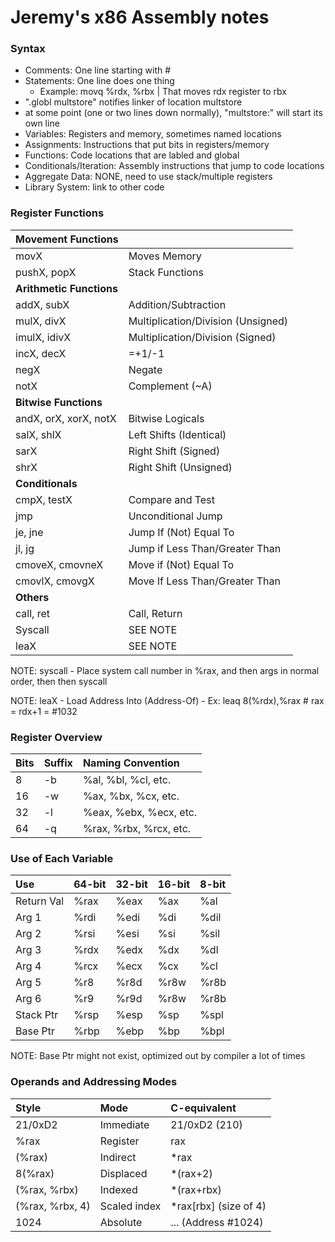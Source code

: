 # Jeremy's x86 Assembly notes

### Syntax

* Comments: One line starting with #
* Statements: One line does one thing
    * Example: movq     %rdx, %rbx | That moves rdx register to rbx
* ".globl   multstore" notifies linker of location multstore
* at some point (one or two lines down normally), "multstore:" will start its own line
* Variables: Registers and memory, sometimes named locations
* Assignments: Instructions that put bits in registers/memory
* Functions: Code locations that are labled and global
* Conditionals/Iteration: Assembly instructions that jump to code locations
* Aggregate Data: NONE, need to use stack/multiple registers
* Library System: link to other code

### Register Functions

| Movement Functions        |                                    |
|-------------------------- |------------------------------------|
| movX                      | Moves Memory                       |
| pushX, popX               | Stack Functions                    |
| **Arithmetic Functions**  |                                    |
| addX, subX                | Addition/Subtraction               |
| mulX, divX                | Multiplication/Division (Unsigned) |
| imulX, idivX              | Multiplication/Division (Signed)   |
| incX, decX                | =+1/-1                             |
| negX                      | Negate                             |
| notX                      | Complement (~A)                    |
| **Bitwise Functions**     |                                    |
| andX, orX, xorX, notX     | Bitwise Logicals                   |
| salX, shlX                | Left Shifts (Identical)            |
| sarX                      | Right Shift (Signed)               |
| shrX                      | Right Shift (Unsigned)             |
| **Conditionals**          |                                    |
| cmpX, testX               | Compare and Test                   |
| jmp                       | Unconditional Jump                 |
| je, jne                   | Jump If (Not) Equal To             |
| jl, jg                    | Jump if Less Than/Greater Than     |
| cmoveX, cmovneX           | Move if (Not) Equal To             |
| cmovlX, cmovgX            | Move If Less Than/Greater Than     |
| **Others**                |                                    |
| call, ret                 | Call, Return                       |
| Syscall                   | SEE NOTE                           |
| leaX                      | SEE NOTE                           |

NOTE: syscall - Place system call number in %rax, and then args in normal order, then then syscall

NOTE: leaX - Load Address Into (Address-Of) - Ex: leaq 8(%rdx),%rax # rax = rdx+1 = \#1032

### Register Overview

| **Bits**  | **Suffix**    | **Naming Convention**     |
| :-------- | :------------ | :------------------------ |
| 8         | -b            | %al, %bl, %cl, etc.       |
| 16        | -w            | %ax, %bx, %cx, etc.       |
| 32        | -l            | %eax, %ebx, %ecx, etc.    |
| 64        | -q            | %rax, %rbx, %rcx, etc.    |

### Use of Each Variable

| **Use**    | **64-bit**   | **32-bit**    | **16-bit**    | **8-bit** |
| :--------- | :----------- | :------------ | :------------ | :-------- |
| Return Val | %rax         | %eax          | %ax           | %al       |
| Arg 1      | %rdi         | %edi          | %di           | %dil      |
| Arg 2      | %rsi         | %esi          | %si           | %sil      |
| Arg 3      | %rdx         | %edx          | %dx           | %dl       |
| Arg 4      | %rcx         | %ecx          | %cx           | %cl       |
| Arg 5      | %r8          | %r8d          | %r8w          | %r8b      |
| Arg 6      | %r9          | %r9d          | %r8w          | %r8b      |
| Stack Ptr  | %rsp         | %esp          | %sp           | %spl      |
| Base Ptr   | %rbp         | %ebp          | %bp           | %bpl      |

NOTE: Base Ptr might not exist, optimized out by compiler a lot of times

### Operands and Addressing Modes

| **Style**         | **Mode**      | **C-equivalent**      |
| :---------------- | :------------ | :-------------------- |
| $21/$0xD2         | Immediate     | 21/0xD2 (210)         |
| %rax              | Register      | rax                   |
| (%rax)            | Indirect      | *rax                  |
| 8(%rax)           | Displaced     | *(rax+2)              |
| (%rax, %rbx)      | Indexed       | *(rax+rbx)            |
| (%rax, %rbx, 4)   | Scaled index  | *rax[rbx] (size of 4) |
| 1024              | Absolute      | ... (Address #1024)   |
